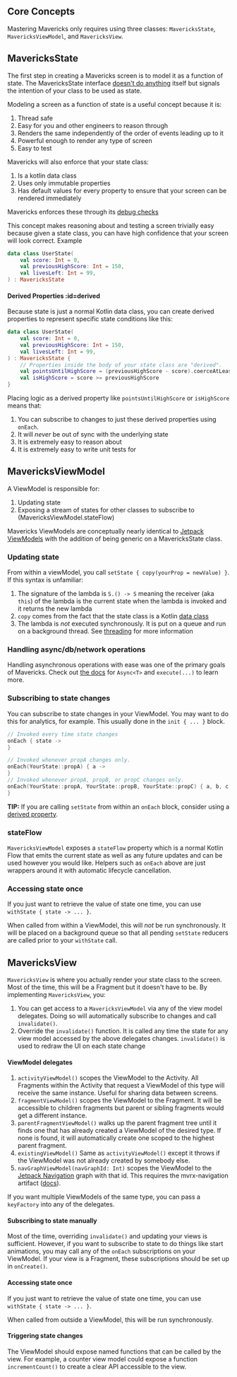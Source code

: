 ## Core Concepts
Mastering Mavericks only requires using three classes: `MavericksState`, `MavericksViewModel`, and `MavericksView`.

## MavericksState
The first step in creating a Mavericks screen is to model it as a function of state. The MavericksState interface [doesn't do anything](https://github.com/airbnb/mavericks/blob/master/mvrx/src/main/kotlin/com/airbnb/mvrx/MavericksState.kt) itself but signals the intention of your class to be used as state.

Modeling a screen as a function of state is a useful concept because it is:
1. Thread safe
1. Easy for you and other engineers to reason through
1. Renders the same independently of the order of events leading up to it
1. Powerful enough to render any type of screen
1. Easy to test

Mavericks will also enforce that your state class:
1. Is a kotlin data class
1. Uses only immutable properties
1. Has default values for every property to ensure that your screen can be rendered immediately

Mavericks enforces these through its [debug checks](debug-checks.md)

This concept makes reasoning about and testing a screen trivially easy because given a state class, you can have high confidence that your screen will look correct.
Example
```kotlin
data class UserState(
    val score: Int = 0,
    val previousHighScore: Int = 150,
    val livesLeft: Int = 99,
) : MavericksState
```

#### Derived Properties :id=derived
Because state is just a normal Kotlin data class, you can create derived properties to represent specific state conditions like this:
```kotlin
data class UserState(
    val score: Int = 0,
    val previousHighScore: Int = 150,
    val livesLeft: Int = 99,
) : MavericksState {
    // Properties inside the body of your state class are "derived".
    val pointsUntilHighScore = (previousHighScore - score).coerceAtLeast(0)
    val isHighScore = score >= previousHighScore
}
```
Placing logic as a derived property like `pointsUntilHighScore` or `isHighScore` means that:
1. You can subscribe to changes to just these derived properties using `onEach`.
1. It will _never_ be out of sync with the underlying state
1. It is extremely easy to reason about
1. It is extremely easy to write unit tests for

## MavericksViewModel

A ViewModel is responsible for:
1. Updating state
2. Exposing a stream of states for other classes to subscribe to (MavericksViewModel.stateFlow)

Mavericks ViewModels are conceptually nearly identical to [Jetpack ViewModels](https://developer.android.com/topic/libraries/architecture/viewmodel) with the addition of being generic on a MavericksState class.

### Updating state
From within a viewModel, you call `setState { copy(yourProp = newValue) }`. If this syntax is unfamiliar:
1. The signature of the lambda is `S.() -> S` meaning the receiver (aka `this`) of the lambda is the current state when the lambda is invoked and it returns the new lambda
1. `copy` comes from the fact that the state class is a Kotlin [data class](https://kotlinlang.org/docs/reference/data-classes.html)
1. The lambda is _not_ executed synchronously. It is put on a queue and run on a background thread. See [threading](threading.md) for more information

### Handling async/db/network operations
Handling asynchronous operations with ease was one of the primary goals of Mavericks. Check out [the docs](async.md) for `Async<T>` and `execute(...)` to learn more.

### Subscribing to state changes
You can subscribe to state changes in your ViewModel. You may want to do this for analytics, for example. This usually done in the `init { ... }` block.

```kotlin
// Invoked every time state changes
onEach { state ->
}
```

```kotlin
// Invoked whenever propA changes only.
onEach(YourState::propA) { a ->
}
// Invoked whenever propA, propB, or propC changes only.
onEach(YourState::propA, YourState::propB, YourState::propC) { a, b, c ->
}
```

**TIP:** If you are calling `setState` from within an `onEach` block, consider using a [derived property](#derived).

### stateFlow
`MavericksViewModel` exposes a `stateFlow` property which is a normal Kotlin Flow that emits the current state as well as any future updates and can be used however you would like. Helpers such as `onEach` above are just wrappers around it with automatic lifecycle cancellation.

### Accessing state once
If you just want to retrieve the value of state one time, you can use `withState { state -> ... }`.

When called from within a ViewModel, this will _not_ be run synchronously. It will be placed on a background queue so that all pending `setState` reducers are called prior to your `withState` call.

## MavericksView
`MavericksView` is where you actually render your state class to the screen. Most of the time, this will be a Fragment but it doesn't have to be.
By implementing `MavericksView`, you:
1. You can get access to a `MavericksViewModel` via any of the view model delegates. Doing so will automatically subscribe to changes and call `invalidate()`.
1. Override the `invalidate()` function. It is called any time the state for any view model accessed by the above delegates changes. `invalidate()` is used to redraw the UI on each state change

#### ViewModel delegates
1. `activityViewModel()` scopes the ViewModel to the Activity. All Fragments within the Activity that request a ViewModel of this type will receive the same instance. Useful for sharing data between screens.
1. `fragmentViewModel()` scopes the ViewModel to the Fragment. It will be accessible to children fragments but parent or sibling fragments would get a different instance.
1. `parentFragmentViewModel()` walks up the parent fragment tree until it finds one that has already created a ViewModel of the desired type. If none is found, it will automatically create one scoped to the highest parent fragment.
1. `existingViewModel()` Same as `activityViewModel()` except it throws if the ViewModel was not already created by somebody else.
1. `navGraphViewModel(navGraphId: Int)` scopes the ViewModel to the [Jetpack Navigation](https://developer.android.com/guide/navigation) graph with that id. This requires the mvrx-navigation artifact ([docs](jetpack-navigation.md)).

If you want multiple ViewModels of the same type, you can pass a `keyFactory` into any of the delegates.

#### Subscribing to state manually
Most of the time, overriding `invalidate()` and updating your views is sufficient. However, if you want to subscribe to state to do things like start animations, you may call any of the `onEach` subscriptions on your ViewModel. If your view is a Fragment, these subscriptions should be set up in `onCreate()`.

#### Accessing state once
If you just want to retrieve the value of state one time, you can use `withState { state -> ... }`.

When called from outside a ViewModel, this will be run synchronously.

#### Triggering state changes
The ViewModel should expose named functions that can be called by the view. For example, a counter view model could expose a function `incrementCount()` to create a clear API accessible to the view.
